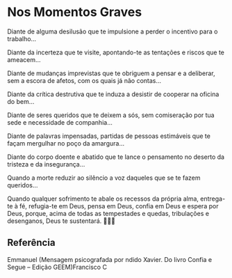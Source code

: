 # Nos Momentos Graves

Diante de alguma desilusão que te impulsione a perder o incentivo para o
trabalho…

Diante da incerteza que te visite, apontando-te as tentações e riscos que te
ameacem…

Diante de mudanças imprevistas que te obriguem a pensar e a deliberar, sem a
escora de afetos, com os quais já não contas…

Diante da crítica destrutiva que te induza a desistir de cooperar na oficina do
bem…

Diante de seres queridos que te deixem a sós, sem comiseração por tua sede e
necessidade de companhia…

Diante de palavras impensadas, partidas de pessoas estimáveis que te façam
mergulhar no poço da amargura…

Diante do corpo doente e abatido que te lance o pensamento no deserto da
tristeza e da insegurança…

Quando a morte reduzir ao silêncio a voz daqueles que se te fazem queridos…

Quando qualquer sofrimento te abale os recessos da própria alma, entrega-te à
fé, refugia-te em Deus, pensa em Deus, confia em Deus e espera por Deus, porque,
acima de todas as tempestades e quedas, tribulações e desenganos, Deus te
sustentará.  🦋🌼🦋

## Referência
Emmanuel
(Mensagem psicografada por ndido Xavier. Do livro Confia e Segue – Edição GEEM)Francisco C
